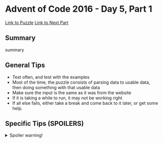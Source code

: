 # Advent of Code 2016 - Day 5, Part 1

[Link to Puzzle](https://adventofcode.com/2016/day/5)
[Link to Next Part](https://github.com/CodingAP/unofficial-aoc-syllabus/blob/main/years/2016/day5/part2.md)

## Summary
summary

## General Tips
- Test often, and test with the examples
- Most of the time, the puzzle consists of parsing data to usable data, then doing something with that usable data
- Make sure the input is the same as it was from the website
- If it is taking a while to run, it may not be working right
- If all else fails, either take a break and come back to it later, or get some help.

## Specific Tips (SPOILERS)
<details> <summary>Spoiler warning!</summary>

specific tips

</details>